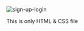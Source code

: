 <!-- ![sign-up-login](https://github.com/user-attachments/assets/099f2bb6-2890-47cb-944d-edfce95e735d)-->

![sign-up-login](https://github.com/user-attachments/assets/cba7739a-1185-4df5-82a5-2b58b8259f05)

This is only HTML & CSS file

